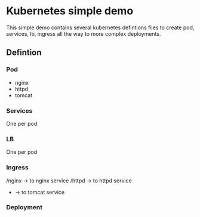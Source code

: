 # Kubernetes simple demo

This simple demo contains several kubernetes defintions files to create pod, services, lb, ingress all the way to more complex deployments.

## Defintion

### Pod
* nginx
* httpd
* tomcat

### Services
One per pod

### LB
One per pod

### Ingress
/nginx -> to nginx service
/httpd -> to httpd service
* -> to tomcat service

### Deployment
